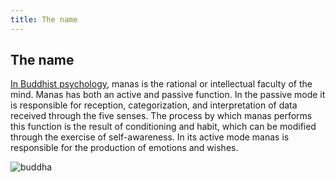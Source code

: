 ```yaml
---
title: The name
---
```

## The name
[In Buddhist psychology](http://www.infobae.com), manas is the rational or intellectual faculty of the mind. Manas has both an active and passive function. In the passive mode it is responsible for reception, categorization, and interpretation of data received through the five senses. The process by which manas performs this function is the result of conditioning and habit, which can be modified through the exercise of self-awareness. In its active mode manas is responsible for the production of emotions and wishes.

![buddha](/images/buddha.svg)

